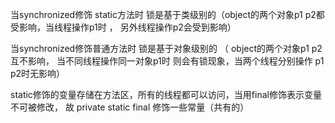 

当synchronized修饰 static方法时  锁是基于类级别的（object的两个对象p1 p2都受影响，当线程操作p1时 ，
另外线程操作p2会受到影响）



当synchronized修饰普通方法时 锁是基于对象级别的 （ object的两个对象p1 p2 互不影响，
当不同线程操作同一对象p1时 则会有锁现象，当两个线程分别操作 p1 p2时无影响）


static修饰的变量存储在方法区，所有的线程都可以访问，当用final修饰表示变量不可被修改，
故 private static final 修饰一些常量（共有的）